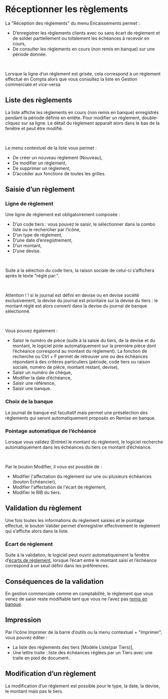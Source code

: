 # Réceptionner les règlements

La "Réception des règlements" du menu Encaissements permet 
 :


* D’enregistrer les règlements 
 clients avec ou sans écart de règlement et de solder partiellement 
 ou totalement les échéances à recevoir en cours,
* De consulter les règlements 
 en cours (non remis en banque) sur une période donnée.


 


Lorsque la ligne d’un règlement est grisée, cela correspond à un règlement 
 effectué en Compta alors que vous consultez la liste en Gestion commerciale 
 et vice-versa


## Liste des règlements


La liste affiche les règlements en cours (non remis en banque) enregistrés 
 pendant la période définie en entête. Pour modifier un règlement, double-cliquez 
 sur sa ligne. Le détail du règlement apparaît alors dans le bas de la 
 fenêtre et peut être modifié.


 


Le menu contextuel de la liste vous permet :


* De créer un nouveau règlement 
 (Nouveau),
* De modifier un règlement,
* De supprimer un règlement,
* D’accéder aux fonctions de 
 toutes les grilles.


## Saisie d’un règlement


### Ligne de règlement


Une ligne de règlement est obligatoirement composée :


* D’un code tiers : vous pouvez 
 le saisir, le sélectionner dans la combo liste ou le rechercher par 
 l’icône,
* D’un type de règlement,
* D’une date d’enregistrement,
* D’un montant,
* D’une devise.


 


Suite à la sélection du code tiers, la raison sociale de celui-ci s’affichera 
 après le texte "réglé par:".


 


Attention ! ! si le journal 
 est défini en devise ou en devise société exclusivement, la devise du 
 journal est prioritaire sur la devise du tiers : le montant réglé est 
 alors converti dans la devise du journal de banque sélectionné.


 


Vous pouvez également :


* Saisir le numéro de pièce 
 (suite à la saisie du tiers, de la devise et du montant, le logiciel 
 pinte automatiquement sur la première pièce dont l’échéance correspond 
 au montant du règlement). La fonction de recherche ou Ctrl + F permet 
 de retrouver une ou des échéances répondant à des critères particuliers 
 (période, code tiers ou raison sociale, numéro de pièce, montant restant, 
 devise),
* Saisir un numéro de chèque,
* Modifier la date d’échéance,
* Saisir une référence,
* Saisir une banque.


### Choix de la banque


Le journal de banque est facultatif mais permet une présélection des 
 règlements qui seront automatiquement proposés en Remise en banque.


### Pointage automatique de l’échéance


Lorsque vous validez (Entrée) le montant du règlement, le logiciel recherche 
 automatiquement dans les échéances du tiers ce montant d’échéance.


 


Par le bouton Modifier, il vous est possible de :


* Modifier l'affectation du 
 règlement sur une ou plusieurs échéances (bouton Échéancier),
* Modifier l'affectation de 
 l'écart de règlement,
* Modifier le RIB du tiers.


## Validation du règlement


Une fois toutes les informations du règlement saisies et le pointage 
 effectué, le bouton Valider permet d’enregistrer effectivement le règlement 
 qui s’affiche alors dans la liste.


### Écart de règlement


Suite à la validation, le logiciel peut ouvrir automatiquement la fenêtre 
 d’[écarts de règlement](EcartsReglement.md), lorsque l’écart 
 entre le montant saisi et l’échéance correspond à un seuil défini dans 
 les préférences.


## Conséquences de la validation


En gestion commerciale comme en comptabilité, le règlement que vous 
 venez de saisir reste modifiable tant que vous ne l’avez pas [remis 
 en banque](../../Remises/RemisesBanque.md).


## Impression


Par l’icône Imprimer de la barre d’outils ou la menu contextuel + "Imprimer", 
 vous pouvez éditer :


* La liste des règlements des 
 tiers [Modèle Liste(par Tiers)],
* Une lettre traite : liste 
 des échéances réglées par un Tiers avec une traite en pied de document.


## Modification d’un règlement


La modification d’un règlement est possible pour le type, la date, la 
 devise, le montant mais pas le tiers.


 






